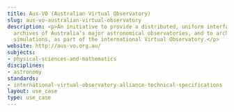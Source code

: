 ```yaml
---
title: Aus-VO (Australian Virtual Observatory)
slug: aus-vo-australian-virtual-observatory
description: <p>An initiative to provide a distributed, uniform interface to the data
  archives of Australia's major astronomical observatories, and to archives of astrophysical
  simulations, as part of the international Virtual Observatory.</p>
website: http://aus-vo.org.au/
subjects:
- physical-sciences-and-mathematics
disciplines:
- astronomy
standards:
- international-virtual-observatory-alliance-technical-specifications
layout: use_case
type: use_case
---
```


